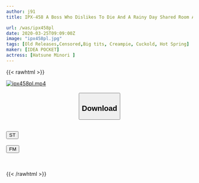 ```yaml
---
author: j91
title: IPX-458 A Boss Who Dislikes To Die And A Rainy Day Shared Room At A Hot Spring Ryokan On A Business Trip ... Minori Hatsune Who Has Been Cummed Over And Over Again With An Ugly Unequaled Father

url: /was/ipx458pl
date: 2020-03-25T09:09:00Z
image: "ipx458pl.jpg"
tags: [Old Releases,Censored,Big tits, Creampie, Cuckold, Hot Spring]
maker: [IDEA POCKET]
actress: [Hatsune Minori ]
---
```



{{< rawhtml >}}

<div class="video" data-videoid="0AWjOjmRGmFb8z1">
    <a href="javascript:;">
        <img src="/was/ipx458pl/ipx458pl.jpg" width="WIDTH" height="HEIGHT" alt="ipx458pl.mp4" loading="lazy">
    </a>
</div>

<script type="text/javascript" src="https://j91.asia/asset/on-demand-st.js"></script>

<br>
  <link rel="stylesheet" href="https://j91.asia/asset/bs5.css">
  
  <center>
  <button class="btn btn-primary" type="button" data-bs-toggle="collapse" data-bs-target=".multi-collapse" aria-expanded="false" aria-controls="multiCollapseExample1 multiCollapseExample2"><h2>Download</h2></button></center>
</p>
<div class="row">
  <div class="col">
    <div class="collapse multi-collapse" id="multiCollapseExample1">
      <div class="card card-body">
	      	      <br>
<div class="buttons">  
<a href="https://streamtape.to/v/0AWjOjmRGmFb8z1" target="_blank"><button class="btn-hover color-3"><i class="fa fa-download"></i> ST</button></a></div>
    </div>
  </div>
</div>
  <div class="col">
    <div class="collapse multi-collapse" id="multiCollapseExample2">
      <div class="card card-body">
	      <br>
<div class="buttons">
    <a href="https://filemoon.sx/d/m3fz6kqqf1mt" target="_blank"><button class="btn-hover color-8"><i class="fa fa-download"></i> FM</button></a></div>
<br><br>
      </div>
    </div>
  </div>
</div>

{{< /rawhtml >}}